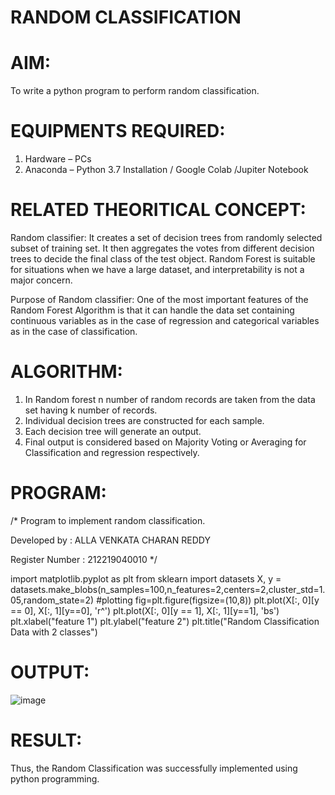 # RANDOM CLASSIFICATION
# AIM:
  To write a python program to perform random classification.
# EQUIPMENTS REQUIRED:
  1.	Hardware – PCs
  2.	Anaconda – Python 3.7 Installation / Google Colab /Jupiter Notebook
# RELATED THEORITICAL CONCEPT:
  Random classifier: It creates a set of decision trees from randomly selected subset of training set. It then aggregates the votes from different decision trees to     decide the final class of the test object. Random Forest is suitable for situations when we have a large dataset, and interpretability is not a major concern.
  
  Purpose of Random classifier: One of the most important features of the Random Forest Algorithm is that it can handle the data set containing continuous variables as   in the case of regression and categorical variables as in the case of classification.
# ALGORITHM:
  1.	In Random forest n number of random records are taken from the data set having k number of records.
  2.	Individual decision trees are constructed for each sample.
  3.	Each decision tree will generate an output.
  4.	Final output is considered based on Majority Voting or Averaging for Classification and regression respectively.
# PROGRAM:
  /* 
  Program to implement random classification.
  
  Developed by   : ALLA VENKATA CHARAN REDDY
  
  Register Number : 212219040010 
*/ 

import matplotlib.pyplot as plt
from sklearn import datasets
X, y = datasets.make_blobs(n_samples=100,n_features=2,centers=2,cluster_std=1.05,random_state=2)
#plotting
fig=plt.figure(figsize=(10,8))
plt.plot(X[:, 0][y == 0], X[:, 1][y==0], 'r^')
plt.plot(X[:, 0][y == 1], X[:, 1][y==1], 'bs')
plt.xlabel("feature 1")
plt.ylabel("feature 2")
plt.title("Random Classification Data with 2 classes")
  
 # OUTPUT:
 ![image](https://user-images.githubusercontent.com/102689666/164060258-8ab94858-ac7c-459e-9a69-52d592c3931c.png)

 # RESULT:
  Thus, the Random Classification was successfully implemented using python programming.
